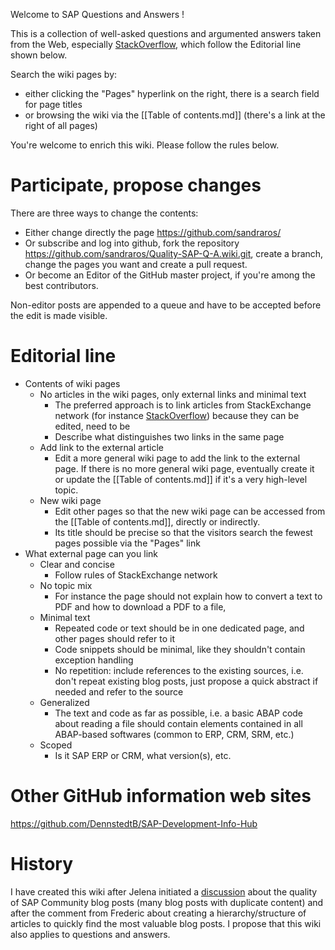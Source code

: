 Welcome to SAP Questions and Answers !

This is a collection of well-asked questions and argumented answers taken from the Web, especially [StackOverflow](https://stackoverflow.com/), which follow the Editorial line shown below. 

Search the wiki pages by:
* either clicking the "Pages" hyperlink on the right, there is a search field for page titles
* or browsing the wiki via the [[Table of contents.md]] (there's a link at the right of all pages)

You're welcome to enrich this wiki. Please follow the rules below.

# Participate, propose changes

There are three ways to change the contents:
* Either change directly the page https://github.com/sandraros/
* Or subscribe and log into github, fork the repository https://github.com/sandraros/Quality-SAP-Q-A.wiki.git, create a branch, change the pages you want and create a pull request.
* Or become an Editor of the GitHub master project, if you're among the best contributors.

Non-editor posts are appended to a queue and have to be accepted before the edit is made visible.

# Editorial line

* Contents of wiki pages
  * No articles in the wiki pages, only external links and minimal text
    * The preferred approach is to link articles from StackExchange network (for instance [StackOverflow](https://stackoverflow.com/tour)) because they can be edited, need to be 
    * Describe what distinguishes two links in the same page
  * Add link to the external article
    * Edit a more general wiki page to add the link to the external page. If there is no more general wiki page, eventually create it or update the [[Table of contents.md]] if it's a very high-level topic.
  * New wiki page
    * Edit other pages so that the new wiki page can be accessed from the [[Table of contents.md]], directly or indirectly.
    * Its title should be precise so that the visitors search the fewest pages possible via the "Pages" link
* What external page can you link
  * Clear and concise
    * Follow rules of StackExchange network
  * No topic mix
    * For instance the page should not explain how to convert a text to PDF and how to download a PDF to a file, 
  * Minimal text
    * Repeated code or text should be in one dedicated page, and other pages should refer to it
    * Code snippets should be minimal, like they shouldn't contain exception handling
    * No repetition: include references to the existing sources, i.e. don't repeat existing blog posts, just propose a quick abstract if needed and refer to the source
  * Generalized
    * The text and code as far as possible, i.e. a basic ABAP code about reading a file should contain elements contained in all ABAP-based softwares (common to ERP, CRM, SRM, etc.)
  * Scoped
    * Is it SAP ERP or CRM, what version(s), etc.

# Other GitHub information web sites
https://github.com/DennstedtB/SAP-Development-Info-Hub

# History
I have created this wiki after Jelena initiated a [discussion](https://answers.sap.com/articles/12935170/repetitive-blog-posts.html) about the quality of SAP Community blog posts (many blog posts with duplicate content) and after the comment from Frederic about creating a hierarchy/structure of articles to quickly find the most valuable blog posts. I propose that this wiki also applies to questions and answers.
